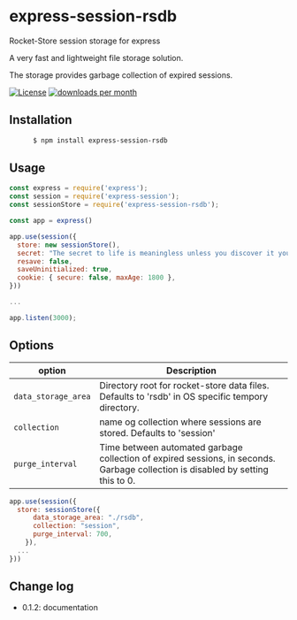 # express-session-rsdb
Rocket-Store session storage for express

A very fast and lightweight file storage solution.

The storage provides garbage collection of expired sessions.


[![License](https://img.shields.io/npm/l/express-session-rsdb.svg)](https://github.com/paragi/express-session-rsdb/blob/master/LICENSE)
[![downloads per month](http://img.shields.io/npm/dm/express-session-rsdb.svg)](https://www.npmjs.org/package/express-session-rsdb)

## Installation
```sh
	  $ npm install express-session-rsdb
```

## Usage
```js
const express = require('express');
const session = require('express-session');
const sessionStore = require('express-session-rsdb');

const app = express()

app.use(session({
  store: new sessionStore(),
  secret: "The secret to life is meaningless unless you discover it yourself",
  resave: false,
  saveUninitialized: true,
  cookie: { secure: false, maxAge: 1800 },
}))

...

app.listen(3000);
```

## Options
| option | Description |
| --- | --- |
| `data_storage_area` | Directory root for rocket-store data files. Defaults to 'rsdb' in OS specific tempory directory.|
|`collection` | name og collection where sessions are stored. Defaults to 'session'|
|`purge_interval` | Time between automated garbage collection of expired sessions, in seconds. Garbage collection is disabled by setting this to 0. |

```js
app.use(session({
  store: sessionStore({
      data_storage_area: "./rsdb",
      collection: "session",
      purge_interval: 700,
    }),
  ...
}))  
```
## Change log
* 0.1.2: documentation
